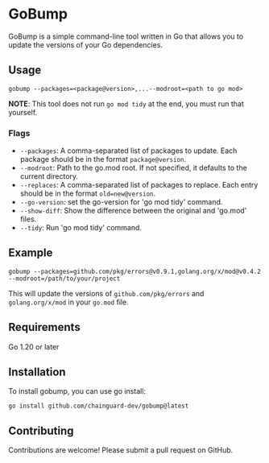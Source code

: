 # GoBump
GoBump is a simple command-line tool written in Go that allows you to update the versions of your Go dependencies.

## Usage

```shell
gobump --packages=<package@version>,...--modroot=<path to go mod>
```

**NOTE**: This tool does not run `go mod tidy` at the end, you must run that yourself.

### Flags

* `--packages`: A comma-separated list of packages to update. Each package should be in the format `package@version`.
* `--modroot`: Path to the go.mod root. If not specified, it defaults to the current directory.
* `--replaces`: A comma-separated list of packages to replace. Each entry should be in the format `old=new@version`.
* `--go-version`: set the go-version for 'go mod tidy' command.
* `--show-diff`: Show the difference between the original and 'go.mod' files.
* `--tidy`:  Run 'go mod tidy' command.
 
## Example

```shell
gobump --packages=github.com/pkg/errors@v0.9.1,golang.org/x/mod@v0.4.2 --modroot=/path/to/your/project
```

This will update the versions of `github.com/pkg/errors` and `golang.org/x/mod` in your `go.mod` file.

## Requirements

Go 1.20 or later

## Installation
To install gobump, you can use go install:

```shell
go install github.com/chainguard-dev/gobump@latest
```

## Contributing
Contributions are welcome! Please submit a pull request on GitHub.

